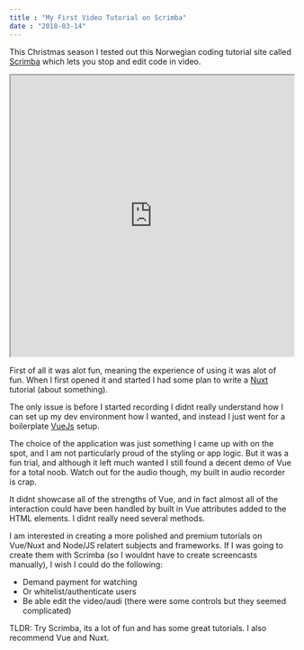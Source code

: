 ```yaml
---
title : "My First Video Tutorial on Scrimba"
date : "2018-03-14"
---
```


<!--tags: "scrimba","screencasting","tutorial"-->
This Christmas season I tested out this Norwegian coding tutorial site called <a href="https://scrimba.com">Scrimba</a> which lets you stop and edit code in video.

<iframe src="https://scrimba.com/c/cKqw6uD" width="100%" height="500px"></iframe>

First of all it was alot fun, meaning the experience of using it was alot of fun. When I first
opened it and started I had some plan to write a <a href="https://nuxtjs.org">Nuxt</a> tutorial (about something).

The only issue is before I started recording I didnt really understand how I can set up my dev environment how I wanted, and instead I just went for a boilerplate <a href="https://vuejs.org">VueJs</a> setup.

The choice of the application was just something I came up with on the spot, and I am not particularly proud of the styling or app logic. But it was a fun trial, and although it left much wanted I still found a decent demo of Vue for a total noob. Watch out for the audio though, my built in audio recorder is crap.

It didnt showcase all of the strengths of Vue, and in fact almost all of the interaction could have been handled by built in Vue attributes added to the HTML elements. I didnt really need several methods.

I am interested in creating a more polished and premium tutorials on Vue/Nuxt and Node/JS relatert subjects and frameworks. If I was going to create them with Scrimba (so I wouldnt have to create screencasts manually), I wish I could do the following:
* Demand payment for watching
* Or whitelist/authenticate users
* Be able edit the video/audi (there were some controls but they seemed complicated)

TLDR: Try Scrimba, its a lot of fun and has some great tutorials. I also recommend Vue and Nuxt.